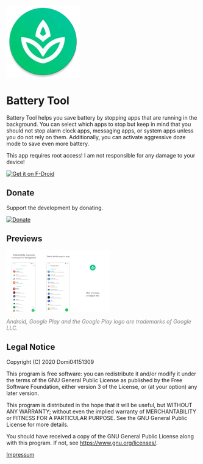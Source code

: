![App Icon](https://raw.githubusercontent.com/Domi04151309/BatteryTool/main/app/src/main/res/mipmap-xxxhdpi/ic_launcher.webp)
# Battery Tool

Battery Tool helps you save battery by stopping apps that are running in the background.
You can select which apps to stop but keep in mind that you should not stop alarm clock apps, messaging apps, or system apps unless you do not rely on them.
Additionally, you can activate aggressive doze mode to save even more battery.

This app requires root access!
I am not responsible for any damage to your device!

<a href="https://f-droid.org/packages/io.github.domi04151309.batterytool">
  <img src="https://fdroid.gitlab.io/artwork/badge/get-it-on.png"
  alt="Get it on F-Droid"
  height="80"/>
</a>

## Donate
Support the development by donating.

<a href="https://www.paypal.com/donate/?hosted_button_id=487FTCX52P9WA">
	<img src="https://img.shields.io/badge/-Donate-black?style=for-the-badge&logo=paypal" alt="Donate">
</a>

## Previews
<img src="https://raw.githubusercontent.com/Domi04151309/BatteryTool/main/fastlane/metadata/android/en-US/images/phoneScreenshots/1.jpg" width="18%" /><img src="https://raw.githubusercontent.com/Domi04151309/BatteryTool/main/fastlane/metadata/android/en-US/images/phoneScreenshots/2.jpg" width="18%" /><img src="https://raw.githubusercontent.com/Domi04151309/BatteryTool/main/fastlane/metadata/android/en-US/images/phoneScreenshots/3.jpg" width="18%" />

<i style="color:gray;">
  Android, Google Play and the Google Play logo are trademarks of Google LLC.
</i>

## Legal Notice
Copyright (C) 2020 Domi04151309

This program is free software: you can redistribute it and/or modify
it under the terms of the GNU General Public License as published by
the Free Software Foundation, either version 3 of the License, or
(at your option) any later version.

This program is distributed in the hope that it will be useful,
but WITHOUT ANY WARRANTY; without even the implied warranty of
MERCHANTABILITY or FITNESS FOR A PARTICULAR PURPOSE.  See the
GNU General Public License for more details.

You should have received a copy of the GNU General Public License
along with this program.  If not, see <https://www.gnu.org/licenses/>.

<a href="https://anvil-solutions.com/de/imprint">Impressum</a>
